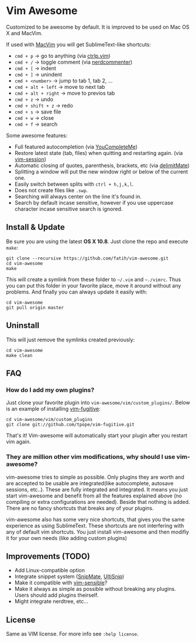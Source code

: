 # Vim Awesome

Customized to be awesome by default. It is improved to be used on Mac OS X and
MacVim. 

If used with [MacVim](https://code.google.com/p/macvim/) you will get SublimeText-like shortcuts:

* `cmd + p` -> go to anything (via [ctrlp.vim](https://github.com/kien/ctrlp.vim))
* `cmd + /` -> toggle comment (via [nerdcommenter](https://github.com/scrooloose/nerdcommenter))
* `cmd + [` -> indent 
* `cmd + ]` -> unindent
* `cmd + <number>` -> jump to tab 1, tab 2, ...
* `cmd + alt + left` -> move to next tab
* `cmd + alt + right` -> move to previos tab
* `cmd + z` -> undo
* `cmd + shift + z` -> redo
* `cmd + s` -> save file
* `cmd + w` -> close
* `cmd + f` -> search 

Some awesome features:

* Full featured autocompletion (via [YouCompleteMe](https://github.com/Valloric/YouCompleteMe))
* Restore latest state (tab, files) when quitting and restarting again. (via [vim-session](https://github.com/inkarkat/vim-session))
* Automatic closing of quotes, parenthesis, brackets, etc (via [delimitMate](https://github.com/Raimondi/delimitMate))
* Splitting a window will put the new window right or below of the current one.
* Easily switch between splits with `ctrl + h,j,k,l`.
* Does not create files like `.swp`.
* Searching will always center on the line it's found in.
* Search by default incase sensitive, however if you use uppercase character
  incase sensitive search is ignored.

## Install & Update

Be sure you are using the latest **OS X 10.8**. Just clone the repo and execute
`make`:

    git clone --recursive https://github.com/fatih/vim-awesome.git
    cd vim-awesome
    make

This will create a symlink from these folder to `~/.vim` and `~./vimrc`.
Thus you can put this folder in your favorite place, move it around without any
problems. And finally you can always update it easily with:

    cd vim-awesome
    git pull origin master

## Uninstall

This will just remove the symlinks created previously:

    cd vim-awesome
    make clean

## FAQ

### How do I add my own plugins?

Just clone your favorite plugin into `vim-awesome/vim/custom_plugins/`. Below is an
example of installing [vim-fugitive](https://github.com/tpope/vim-fugitive):

    cd vim-awesome/vim/custom_plugins
    git clone git://github.com/tpope/vim-fugitive.git

That's it! Vim-awesome will automatically start your plugin after you restart vim
again.

### They are million other vim modifications, why should I use vim-awesome?

vim-awesome tries to simple as possible. Only plugins they are worth and are
accepted to be usable are integrated(like autocomplete, autosave sessions,
etc..). These are fully integrated and integrated. It means you just start
vim-awesome and benefit from all the features explained above (no compiling or
extra configurations are needed). Beside that nothing is added. There are no
fancy shortcuts that breaks any of your plugins.

vim-awesome also has some very nice shortcuts, that gives you the same
experience as using SublimeText. These shortcuts are not interfering with any
of default vim shortcuts. You just install vim-awesome and then modifiy it for
your own needs (like adding custom plugins)

## Improvements (TODO)

* Add Linux-compatible option
* Integrate snippet system ([SnipMate](https://github.com/garbas/vim-snipmate),
  [UltiSnip](https://github.com/SirVer/ultisnips))
* Make it compatible with [vim-sensible](https://github.com/tpope/vim-sensible)?
* Make it always as simple as possible without breaking any plugins. Users
  should add plugins theirself.
* Might integrate nerdtree,  etc...

## License

Same as VIM license. For more info see `:help license`.
